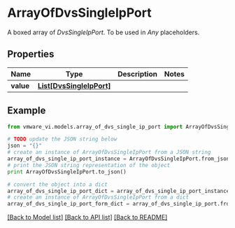 # ArrayOfDvsSingleIpPort

A boxed array of *DvsSingleIpPort*. To be used in *Any* placeholders. 

## Properties
Name | Type | Description | Notes
------------ | ------------- | ------------- | -------------
**value** | [**List[DvsSingleIpPort]**](DvsSingleIpPort.md) |  | 

## Example

```python
from vmware_vi.models.array_of_dvs_single_ip_port import ArrayOfDvsSingleIpPort

# TODO update the JSON string below
json = "{}"
# create an instance of ArrayOfDvsSingleIpPort from a JSON string
array_of_dvs_single_ip_port_instance = ArrayOfDvsSingleIpPort.from_json(json)
# print the JSON string representation of the object
print ArrayOfDvsSingleIpPort.to_json()

# convert the object into a dict
array_of_dvs_single_ip_port_dict = array_of_dvs_single_ip_port_instance.to_dict()
# create an instance of ArrayOfDvsSingleIpPort from a dict
array_of_dvs_single_ip_port_form_dict = array_of_dvs_single_ip_port.from_dict(array_of_dvs_single_ip_port_dict)
```
[[Back to Model list]](../README.md#documentation-for-models) [[Back to API list]](../README.md#documentation-for-api-endpoints) [[Back to README]](../README.md)


